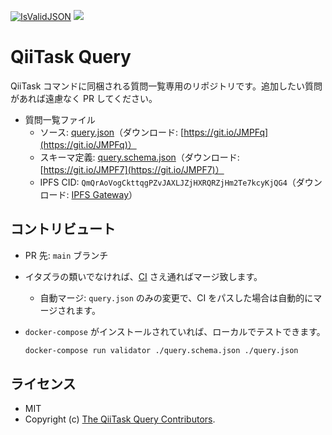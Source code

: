 <!-- Code generated using ./.github/gen_readme.sh; DO NOT EDIT. -->
[![IsValidJSON](https://github.com/KEINOS/QiiTaskQuery/actions/workflows/validate_json.yaml/badge.svg)](https://github.com/KEINOS/QiiTaskQuery/actions/workflows/validate_json.yaml)
[![](https://img.shields.io/badge/IPFS-QmQrAoVogCkttqgPZvJAXLJZjHXRQRZjHm2Te7kcyKjQG4-blue?logo=ipfs)](https://ipfs.io/ipfs/QmQrAoVogCkttqgPZvJAXLJZjHXRQRZjHm2Te7kcyKjQG4 "IPFS Gateway")

# QiiTask Query

QiiTask コマンドに同梱される質問一覧専用のリポジトリです。追加したい質問があれば遠慮なく PR してください。

- 質問一覧ファイル
    - ソース: [query.json](query.json)（ダウンロード: [https://git.io/JMPFq](https://git.io/JMPFq)）
    - スキーマ定義: [query.schema.json](query.schema.json)（ダウンロード: [https://git.io/JMPF7](https://git.io/JMPF7)）
    - IPFS CID: `QmQrAoVogCkttqgPZvJAXLJZjHXRQRZjHm2Te7kcyKjQG4`（ダウンロード: [IPFS Gateway](https://ipfs.io/ipfs/QmQrAoVogCkttqgPZvJAXLJZjHXRQRZjHm2Te7kcyKjQG4)）

## コントリビュート

- PR 先: `main` ブランチ
- イタズラの類いでなければ、[CI](./github/workflows/) さえ通ればマージ致します。
    - 自動マージ: `query.json` のみの変更で、CI をパスした場合は自動的にマージされます。
- `docker-compose` がインストールされていれば、ローカルでテストできます。

    ```bash
    docker-compose run validator ./query.schema.json ./query.json
    ```

## ライセンス

- MIT
- Copyright (c) [The QiiTask Query Contributors](https://github.com/KEINOS/QiiTaskQuery/graphs/contributors).

